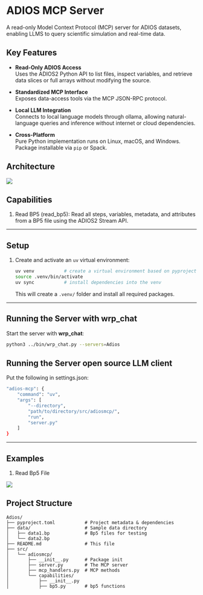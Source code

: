 # ADIOS MCP Server

A read-only Model Context Protocol (MCP) server for ADIOS datasets, enabling LLMS to query scientific simulation and real-time data.

## Key Features

- **Read-Only ADIOS Access**  
  Uses the ADIOS2 Python API to list files, inspect variables, and retrieve data slices or full arrays without modifying the source.

- **Standardized MCP Interface**  
  Exposes data-access tools via the MCP JSON-RPC protocol.

- **Local LLM Integration**  
  Connects to local language models through ollama, allowing natural-language queries and inference without internet or cloud dependencies.

- **Cross-Platform**  
  Pure Python implementation runs on Linux, macOS, and Windows. Package installable via `pip` or Spack.

## Architecture

 ![](https://github.com/iowarp/scientific-mcps/blob/main/assets/architecture.png)

## Capabilities

1. Read BP5 (read_bp5): Read all steps, variables, metadata, and attributes from a BP5 file using the ADIOS2 Stream API.

---

## Setup
1. Create and activate an `uv` virtual environment:
   ```bash
   uv venv           # create a virtual environment based on pyproject.toml
   source .venv/bin/activate
   uv sync           # install dependencies into the venv
   ```
   This will create a `.venv/` folder and install all required packages.

--- 
## Running the Server with wrp_chat
Start the server with **wrp_chat**:
```bash
python3 ../bin/wrp_chat.py --servers=Adios
```

## Running the Server open source LLM client
Put the following in settings.json:
```bash
"adios-mcp": {
    "command": "uv",
    "args": [
        "--directory",
        "path/to/directory/src/adiosmcp/",
        "run",
        "server.py"
    ]
}

```
---

## Examples

1. Read Bp5 File 

 ![](https://github.com/iowarp/scientific-mcps/blob/main/Adios/assets/read_bp5.png)

## Project Structure
```text
Adios/
├── pyproject.toml           # Project metadata & dependencies
├── data/                    # Sample data directory
│   ├── data1.bp             # Bp5 files for testing
│   └── data2.bp
├── README.md                # This file
├── src/
│   └── adiosmcp/
│       ├── __init__.py      # Package init
│       ├── server.py        # The MCP server
│       ├── mcp_handlers.py  # MCP methods
│       └── capabilities/
│           ├── __init__.py
│           ├── bp5.py       # bp5 functions
```